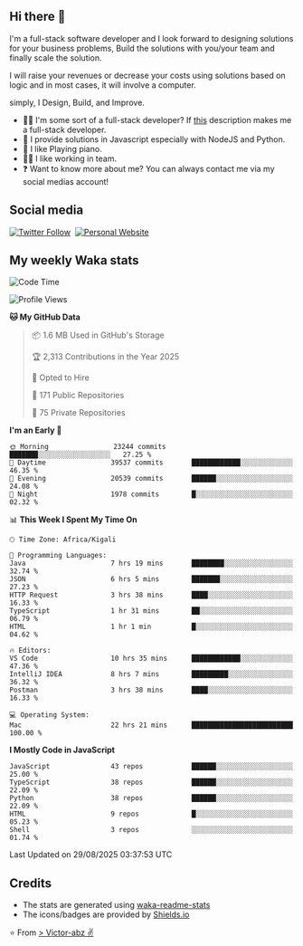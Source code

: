 ## Hi there 👋
I'm a full-stack software developer and I look forward to designing solutions for your business problems, Build the solutions with you/your team and finally scale the solution.

I will raise your revenues or decrease your costs using solutions based on logic and in most cases, it will involve a computer.

simply, I Design, Build, and Improve.

- 👨‍💻 I'm some sort of a full-stack developer? If [this](https://www.w3schools.com/whatis/whatis_fullstack.asp) description makes me a full-stack developer.
- 🌱 I provide solutions in Javascript especially with NodeJS and Python. 
- 🎹 I like Playing piano.
- 👯‍♀️ I like working in team.
- ❓ Want to know more about me? You can always contact me via my social medias account!

## Social media
[![Twitter Follow](https://img.shields.io/twitter/follow/vicky_abz?color=%231DA1F2&label=Twitter&style=for-the-badge&logo=twitter&logoColor=ffffff)](https://twitter.com/vicky_abz)
‎‎ [![Personal Website](https://img.shields.io/static/v1?label=visit&message=victor-abz.com&color=%235F021F&style=for-the-badge)](https://victor-abz.com/)

## My weekly Waka stats
<!--START_SECTION:waka-->
![Code Time](http://img.shields.io/badge/Code%20Time-2%2C015%20hrs%201%20min-blue)

![Profile Views](http://img.shields.io/badge/Profile%20Views-0-blue)

**🐱 My GitHub Data** 

> 📦 1.6 MB Used in GitHub's Storage 
 > 
> 🏆 2,313 Contributions in the Year 2025
 > 
> 💼 Opted to Hire
 > 
> 📜 171 Public Repositories 
 > 
> 🔑 75 Private Repositories 
 > 
**I'm an Early 🐤** 

```text
🌞 Morning                23244 commits       ███████░░░░░░░░░░░░░░░░░░   27.25 % 
🌆 Daytime                39537 commits       ████████████░░░░░░░░░░░░░   46.35 % 
🌃 Evening                20539 commits       ██████░░░░░░░░░░░░░░░░░░░   24.08 % 
🌙 Night                  1978 commits        █░░░░░░░░░░░░░░░░░░░░░░░░   02.32 % 
```


📊 **This Week I Spent My Time On** 

```text
🕑︎ Time Zone: Africa/Kigali

💬 Programming Languages: 
Java                     7 hrs 19 mins       ████████░░░░░░░░░░░░░░░░░   32.74 % 
JSON                     6 hrs 5 mins        ███████░░░░░░░░░░░░░░░░░░   27.23 % 
HTTP Request             3 hrs 38 mins       ████░░░░░░░░░░░░░░░░░░░░░   16.33 % 
TypeScript               1 hr 31 mins        ██░░░░░░░░░░░░░░░░░░░░░░░   06.79 % 
HTML                     1 hr 1 min          █░░░░░░░░░░░░░░░░░░░░░░░░   04.62 % 

🔥 Editors: 
VS Code                  10 hrs 35 mins      ████████████░░░░░░░░░░░░░   47.36 % 
IntelliJ IDEA            8 hrs 7 mins        █████████░░░░░░░░░░░░░░░░   36.32 % 
Postman                  3 hrs 38 mins       ████░░░░░░░░░░░░░░░░░░░░░   16.33 % 

💻 Operating System: 
Mac                      22 hrs 21 mins      █████████████████████████   100.00 % 
```

**I Mostly Code in JavaScript** 

```text
JavaScript               43 repos            ██████░░░░░░░░░░░░░░░░░░░   25.00 % 
TypeScript               38 repos            ██████░░░░░░░░░░░░░░░░░░░   22.09 % 
Python                   38 repos            ██████░░░░░░░░░░░░░░░░░░░   22.09 % 
HTML                     9 repos             █░░░░░░░░░░░░░░░░░░░░░░░░   05.23 % 
Shell                    3 repos             ░░░░░░░░░░░░░░░░░░░░░░░░░   01.74 % 
```




 Last Updated on 29/08/2025 03:37:53 UTC
<!--END_SECTION:waka-->

## Credits
- The stats are generated using [waka-readme-stats](https://github.com/anmol098/waka-readme-stats)
- The icons/badges are provided by [Shields.io](https://shields.io/)

⭐️ From [> Victor-abz ✌](https://victor-abz.com/)
